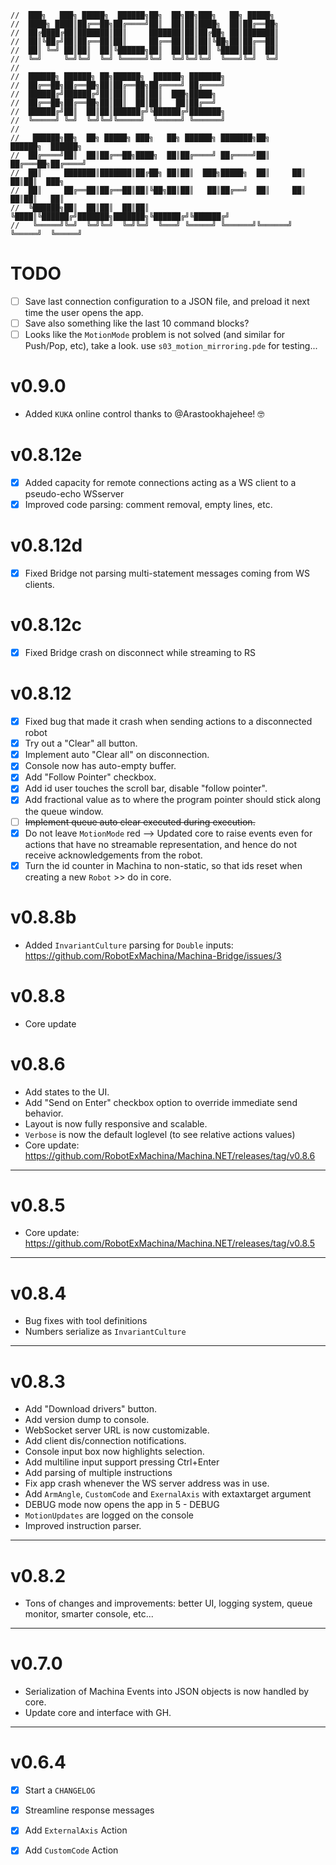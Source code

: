 ``` text
//  ███╗   ███╗ █████╗  ██████╗██╗  ██╗██╗███╗   ██╗ █████╗
//  ████╗ ████║██╔══██╗██╔════╝██║  ██║██║████╗  ██║██╔══██╗
//  ██╔████╔██║███████║██║     ███████║██║██╔██╗ ██║███████║
//  ██║╚██╔╝██║██╔══██║██║     ██╔══██║██║██║╚██╗██║██╔══██║
//  ██║ ╚═╝ ██║██║  ██║╚██████╗██║  ██║██║██║ ╚████║██║  ██║
//  ╚═╝     ╚═╝╚═╝  ╚═╝ ╚═════╝╚═╝  ╚═╝╚═╝╚═╝  ╚═══╝╚═╝  ╚═╝
//
//  ██████╗ ██████╗ ██╗██████╗  ██████╗ ███████╗
//  ██╔══██╗██╔══██╗██║██╔══██╗██╔════╝ ██╔════╝
//  ██████╔╝██████╔╝██║██║  ██║██║  ███╗█████╗
//  ██╔══██╗██╔══██╗██║██║  ██║██║   ██║██╔══╝
//  ██████╔╝██║  ██║██║██████╔╝╚██████╔╝███████╗
//  ╚═════╝ ╚═╝  ╚═╝╚═╝╚═════╝  ╚═════╝ ╚══════╝
//
//   ██████╗██╗  ██╗ █████╗ ███╗   ██╗ ██████╗ ███████╗██╗      ██████╗  ██████╗
//  ██╔════╝██║  ██║██╔══██╗████╗  ██║██╔════╝ ██╔════╝██║     ██╔═══██╗██╔════╝
//  ██║     ███████║███████║██╔██╗ ██║██║  ███╗█████╗  ██║     ██║   ██║██║  ███╗
//  ██║     ██╔══██║██╔══██║██║╚██╗██║██║   ██║██╔══╝  ██║     ██║   ██║██║   ██║
//  ╚██████╗██║  ██║██║  ██║██║ ╚████║╚██████╔╝███████╗███████╗╚██████╔╝╚██████╔╝
//   ╚═════╝╚═╝  ╚═╝╚═╝  ╚═╝╚═╝  ╚═══╝ ╚═════╝ ╚══════╝╚══════╝ ╚═════╝  ╚═════╝
```
# TODO
- [ ] Save last connection configuration to a JSON file, and preload it next time the user opens the app.
- [ ] Save also something like the last 10 command blocks?
- [ ] Looks like the `MotionMode` problem is not solved (and similar for Push/Pop, etc), take a look. use `s03_motion_mirroring.pde` for testing...

# v0.9.0
- Added `KUKA` online control thanks to @Arastookhajehee! 🤓

# v0.8.12e
- [x] Added capacity for remote connections acting as a WS client to a pseudo-echo WSserver 
- [x] Improved code parsing: comment removal, empty lines, etc. 

# v0.8.12d
- [x] Fixed Bridge not parsing multi-statement messages coming from WS clients.

# v0.8.12c
- [x] Fixed Bridge crash on disconnect while streaming to RS

# v0.8.12
- [x] Fixed bug that made it crash when sending actions to a disconnected robot
- [x] Try out a "Clear" all button.
- [x] Implement auto "Clear all" on disconnection. 
- [x] Console now has auto-empty buffer.
- [x] Add "Follow Pointer" checkbox.
- [x] Add id user touches the scroll bar, disable "follow pointer".
- [x] Add fractional value as to where the program pointer should stick along the queue window.
- [ ] ~~Implement queue auto clear executed during execution.~~
- [x] Do not leave `MotionMode` red --> Updated core to raise events even for actions that have no streamable representation, and hence do not receive acknowledgements from the robot.
- [x] Turn the id counter in Machina to non-static, so that ids reset when creating a new `Robot` >> do in core.

# v0.8.8b
- Added `InvariantCulture` parsing for `Double` inputs: https://github.com/RobotExMachina/Machina-Bridge/issues/3

# v0.8.8
- Core update

# v0.8.6
- Add states to the UI.
- Add "Send on Enter" checkbox option to override immediate send behavior.
- Layout is now fully responsive and scalable.
- `Verbose` is now the default loglevel (to see relative actions values)
- Core update: https://github.com/RobotExMachina/Machina.NET/releases/tag/v0.8.6

---
# v0.8.5
- Core update: https://github.com/RobotExMachina/Machina.NET/releases/tag/v0.8.5

---
# v0.8.4
- Bug fixes with tool definitions
- Numbers serialize as `InvariantCulture`

---
# v0.8.3
- Add "Download drivers" button.
- Add version dump to console.
- WebSocket server URL is now customizable.
- Add client dis/connection notifications.
- Console input box now highlights selection.
- Add multiline input support pressing Ctrl+Enter
- Add parsing of multiple instructions
- Fix app crash whenever the WS server address was in use.
- Add `ArmAngle`, `CustomCode` and `ExernalAxis` with extaxtarget argument
- DEBUG mode now opens the app in 5 - DEBUG
- `MotionUpdates` are logged on the console
- Improved instruction parser.

---
# v0.8.2
- Tons of changes and improvements: better UI, logging system, queue monitor, smarter console, etc...

---
# v0.7.0
- Serialization of Machina Events into JSON objects is now handled by core.
- Update core and interface with GH.


---
# v0.6.4
- [x] Start a `CHANGELOG`
- [x] Streamline response messages
- [x] Add `ExternalAxis` Action
- [x] Add `CustomCode` Action


